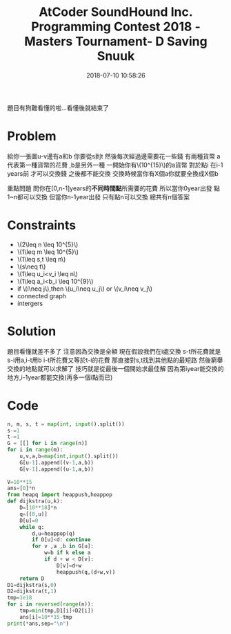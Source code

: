 ﻿---
title: AtCoder SoundHound Inc. Programming Contest 2018 -Masters Tournament- D Saving Snuuk
tags:
  - Shortest Path
  - AtCoder
  - Graphs
categories:
  - Competitive Programming
date: 2018-07-10 10:58:26
---

題目有狗難看懂的啦...看懂後就結束了

# Problem


給你一張圖u-v邊有a和b
你要從s到t 然後每次經過邊需要花一些錢
有兩種貨幣
a代表第一種貨幣的花費 ,b是另外一種
一開始你有\\(10^{15}\\)的a貨幣
對於點i 在i-1 years前 才可以交換錢 之後都不能交換
交換時候當你有X個a你就要全換成X個b

重點問題 問你在[0,n-1]years的**不同時間點**所需要的花費
所以當你0year出發 點1~n都可以交換
但當你n-1year出發 只有點n可以交換 
總共有n個答案

<!--more-->

# Constraints
* \\(2\leq n \leq 10^{5}\\)
* \\(1\leq m \leq 10^{5}\\)
* \\(1\leq s,t \leq n\\)
* \\(s\neq t\\)
* \\(1\leq u_i<v_i \leq n\\)
* \\(1\leq a_i<b_i \leq 10^{9}\\)
* if \\(i\neq j\\),then \\(u_i\neq u_j\\) or \\(v_i\neq v_j\\)
* connected graph
* intergers

# Solution
題目看懂就差不多了
注意因為交換是全額
現在假設我們在i處交換
s-t所花費就是s-i用a,i-t用b
i-t所花費又等於t-i的花費
那直接對s,t找到其他點的最短路
然後窮舉交換的地點就可以求解了
技巧就是從最後一個開始求最佳解
因為第iyear能交換的地方,i-1year都能交換(再多一個i點而已)

# Code
```py
n, m, s, t = map(int, input().split())
s-=1
t-=1
G = [[] for i in range(n)]
for i in range(m):
    u,v,a,b=map(int,input().split())
    G[u-1].append((v-1,a,b))
    G[v-1].append((u-1,a,b))
 
V=10**15
ans=[0]*n
from heapq import heappush,heappop
def dijkstra(u,k):
    D=[10**18]*n
    q=[(0,u)]
    D[u]=0
    while q:
        d,u=heappop(q)
        if D[u]<d: continue
        for v ,a ,b in G[u]:
            w=b if k else a
            if d + w < D[v]:
                D[v]=d+w
                heappush(q,(d+w,v))
    return D
D1=dijkstra(s,0)
D2=dijkstra(t,1)
tmp=1e18
for i in reversed(range(n)):
    tmp=min(tmp,D1[i]+D2[i])
    ans[i]=10**15-tmp
print(*ans,sep="\n")
```